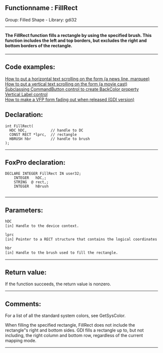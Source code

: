 <link rel="stylesheet" type="text/css" href="../../css/win32api.css">  
<link rel="stylesheet" href="https://cdnjs.cloudflare.com/ajax/libs/font-awesome/4.7.0/css/font-awesome.min.css">

## Functionname : FillRect
Group: Filled Shape - Library: gdi32    
***  


#### The FillRect function fills a rectangle by using the specified brush. This function includes the left and top borders, but excludes the right and bottom borders of the rectangle. 
***  


## Code examples:
[How to put a horizontal text scrolling on the form (a news line, marquee)](../../samples/sample_352.md)  
[How to put a vertical text scrolling on the form (a movie cast)](../../samples/sample_354.md)  
[Subclassing CommandButton control to create BackColor property](../../samples/sample_392.md)  
[Vertical Label control](../../samples/sample_398.md)  
[How to make a VFP form fading out when released (GDI version)](../../samples/sample_528.md)  

## Declaration:
```foxpro  
int FillRect(
  HDC hDC,           // handle to DC
  CONST RECT *lprc,  // rectangle
  HBRUSH hbr         // handle to brush
);  
```  
***  


## FoxPro declaration:
```foxpro  
DECLARE INTEGER FillRect IN user32;
	INTEGER   hDC,;
	STRING  @ rect,;
	INTEGER   hBrush
  
```  
***  


## Parameters:
```txt  
hDC
[in] Handle to the device context.

lprc
[in] Pointer to a RECT structure that contains the logical coordinates of the rectangle to be filled.

hbr
[in] Handle to the brush used to fill the rectangle.  
```  
***  


## Return value:
If the function succeeds, the return value is nonzero.  
***  


## Comments:
For a list of all the standard system colors, see GetSysColor.  
  
When filling the specified rectangle, FillRect does not include the rectangle"s right and bottom sides. GDI fills a rectangle up to, but not including, the right column and bottom row, regardless of the current mapping mode.   
  
***  

